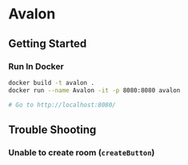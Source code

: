 # Avalon

## Getting Started

### Run In Docker

```sh
docker build -t avalon .
docker run --name Avalon -it -p 8080:8080 avalon

# Go to http://localhost:8080/
```

## Trouble Shooting

### Unable to create room (`createButton`)
